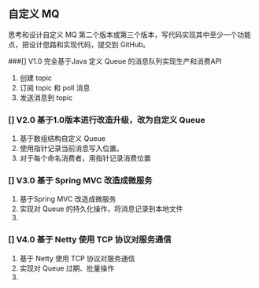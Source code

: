 ## 自定义 MQ 
思考和设计自定义 MQ 第二个版本或第三个版本，写代码实现其中至少一个功能点，把设计思路和实现代码，提交到 GitHub。

###[] V1.0 完全基于Java 定义 Queue 的消息队列实现生产和消费API
1. 创建 topic
2. 订阅 topic 和 poll 消息
3. 发送消息到 topic

### [] V2.0 基于1.0版本进行改造升级，改为自定义 Queue
1. 基于数组结构自定义 Queue
2. 使用指针记录当前消息写入位置。 
3. 对于每个命名消费者，用指针记录消费位置

### [] V3.0 基于 Spring MVC 改造成微服务
1. 基于Spring MVC 改造成微服务
2. 实现对 Queue 的持久化操作，将消息记录到本地文件
3. 

### [] V4.0 基于 Netty 使用 TCP 协议对服务通信
1. 基于 Netty 使用 TCP 协议对服务通信
2. 实现对 Queue 过期、批量操作
3.  
